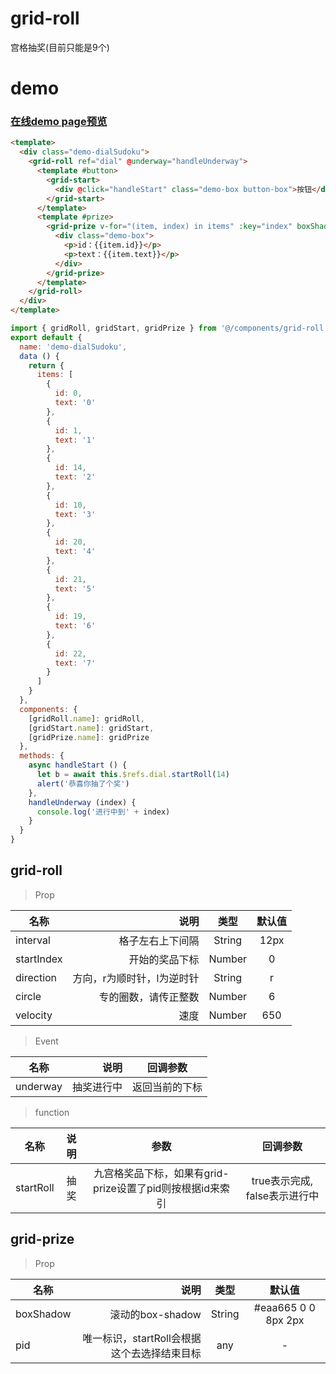 # grid-roll
宫格抽奖(目前只能是9个)

<!-- # 安装
```bash
npm i grid-roll -S
yarn add grid-roll
``` -->

<!-- # 引入
```javascript
/** 引入 */
import { gridRoll, gridStart, gridPrize } from 'grid-roll'

``` -->
# demo

### [在线demo page预览](https://hengshanmwc.github.io/grid-roll/dist/index.html)

```html
<template>
  <div class="demo-dialSudoku">
    <grid-roll ref="dial" @underway="handleUnderway">
      <template #button>
        <grid-start>
          <div @click="handleStart" class="demo-box button-box">按钮</div>
        </grid-start>
      </template>
      <template #prize>
        <grid-prize v-for="(item, index) in items" :key="index" boxShadow="red 0 0 12px 4px" :pid="item.id">
          <div class="demo-box">
            <p>id：{{item.id}}</p>
            <p>text：{{item.text}}</p>
          </div>
        </grid-prize>
      </template>
    </grid-roll>
  </div>
</template>
```
```javascript
import { gridRoll, gridStart, gridPrize } from '@/components/grid-roll'
export default {
  name: 'demo-dialSudoku',
  data () {
    return {
      items: [
        {
          id: 0,
          text: '0'
        },
        {
          id: 1,
          text: '1'
        },
        {
          id: 14,
          text: '2'
        },
        {
          id: 10,
          text: '3'
        },
        {
          id: 20,
          text: '4'
        },
        {
          id: 21,
          text: '5'
        },
        {
          id: 19,
          text: '6'
        },
        {
          id: 22,
          text: '7'
        }
      ]
    }
  },
  components: {
    [gridRoll.name]: gridRoll,
    [gridStart.name]: gridStart,
    [gridPrize.name]: gridPrize
  },
  methods: {
    async handleStart () {
      let b = await this.$refs.dial.startRoll(14)
      alert('恭喜你抽了个奖')
    },
    handleUnderway (index) {
      console.log('进行中到' + index)
    }
  }
}
```
## grid-roll

> Prop

| 名称        | 说明   |  类型  | 默认值 |
| --------   | -----:  | :----:  | :----:  |
| interval     | 格子左右上下间隔|   String  | 12px |
| startIndex   |    开始的奖品下标	  |  Number  | 0 |
| direction        |    方向，r为顺时针，l为逆时针	    |  String  | r|
| circle        |    专的圈数，请传正整数	    |  Number  | 6 |
| velocity        |    速度	    | Number  | 650 |

> Event

| 名称        | 说明   |  回调参数  |
| --------   | -----:  | :----:  |
| underway     | 抽奖进行中	 |  返回当前的下标   |

> function

| 名称        |  说明   |  参数  |  回调参数  |
| --------   |  :----:  | :-----:  | :----:  |
| startRoll     |  抽奖	 | 九宫格奖品下标，如果有grid-prize设置了pid则按根据id来索引 |true表示完成, false表示进行中  |

## grid-prize

> Prop

| 名称        | 说明   |  类型  | 默认值 |
| --------   | -----:  | :----:  | :----:  |
| boxShadow     | 滚动的box-shadow |   String  | #eaa665 0 0 8px 2px |
| pid   |    唯一标识，startRoll会根据这个去选择结束目标	  |  any  | - |
